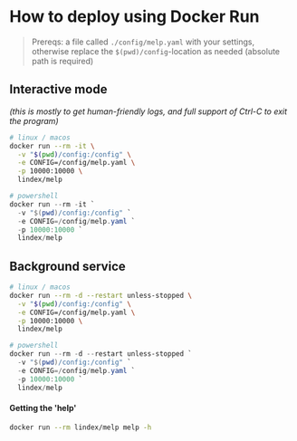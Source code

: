 # How to deploy using Docker Run

> Prereqs: a file called `./config/melp.yaml` with your settings,<br/>
> otherwise replace the `$(pwd)/config`-location as needed (absolute path is required)


## Interactive mode
_(this is mostly to get human-friendly logs, and full support of Ctrl-C to exit the program)_
```sh
# linux / macos
docker run --rm -it \
  -v "$(pwd)/config:/config" \
  -e CONFIG=/config/melp.yaml \
  -p 10000:10000 \
  lindex/melp
```

```powershell
# powershell
docker run --rm -it `
  -v "$(pwd)/config:/config" `
  -e CONFIG=/config/melp.yaml `
  -p 10000:10000 `
  lindex/melp
```

## Background service
```sh
# linux / macos
docker run --rm -d --restart unless-stopped \
  -v "$(pwd)/config:/config" \
  -e CONFIG=/config/melp.yaml \
  -p 10000:10000 \
  lindex/melp
```

```powershell
# powershell
docker run --rm -d --restart unless-stopped `
  -v "$(pwd)/config:/config" `
  -e CONFIG=/config/melp.yaml `
  -p 10000:10000 `
  lindex/melp
```

#### Getting the 'help'
```sh
docker run --rm lindex/melp melp -h
```
